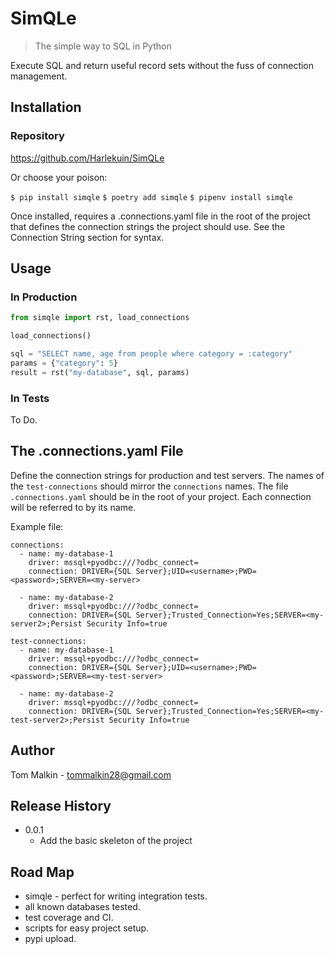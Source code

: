 
# SimQLe

> The simple way to SQL in Python

Execute SQL and return useful record sets without the fuss of connection management.

## Installation

### Repository
https://github.com/Harlekuin/SimQLe

Or choose your poison:

`$ pip install simqle`
`$ poetry add simqle`
`$ pipenv install simqle`

Once installed, requires a .connections.yaml file in the root of the project that defines the connection strings the project should use. See the Connection String section for syntax.

## Usage

### In Production
```python
from simqle import rst, load_connections

load_connections()

sql = "SELECT name, age from people where category = :category"
params = {"category": 5}
result = rst("my-database", sql, params)
```

### In Tests

To Do.


## The .connections.yaml File
Define the connection strings for production and test servers. The names of the `test-connections` should mirror the `connections` names. The file `.connections.yaml` should be in the root of your project. Each connection will be referred to by its name.

Example file:

```
connections:
  - name: my-database-1
    driver: mssql+pyodbc:///?odbc_connect=
    connection: DRIVER={SQL Server};UID=<username>;PWD=<password>;SERVER=<my-server>

  - name: my-database-2
    driver: mssql+pyodbc:///?odbc_connect=
    connection: DRIVER={SQL Server};Trusted_Connection=Yes;SERVER=<my-server2>;Persist Security Info=true

test-connections:
  - name: my-database-1
    driver: mssql+pyodbc:///?odbc_connect=
    connection: DRIVER={SQL Server};UID=<username>;PWD=<password>;SERVER=<my-test-server>

  - name: my-database-2
    driver: mssql+pyodbc:///?odbc_connect=
    connection: DRIVER={SQL Server};Trusted_Connection=Yes;SERVER=<my-test-server2>;Persist Security Info=true
```

## Author

Tom Malkin - tommalkin28@gmail.com


## Release History

- 0.0.1
	- Add the basic skeleton of the project

## Road Map
- simqle - perfect for writing integration tests.
- all known databases tested.
- test coverage and CI.
- scripts for easy project setup.
- pypi upload.
